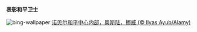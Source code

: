 
**表彰和平卫士**

![bing-wallpaper](https://www.bing.com/th?id=OHR.NobelNorway_ZH-CN9824054026_1920x1080.jpg)
[诺贝尔和平中心内部，奥斯陆，挪威 (© Ilyas Ayub/Alamy)](https://www.bing.com/search?q=%E8%AF%BA%E8%B4%9D%E5%B0%94%E5%92%8C%E5%B9%B3%E4%B8%AD%E5%BF%83&amp;form=hpcapt&amp;mkt=zh-cn)
  